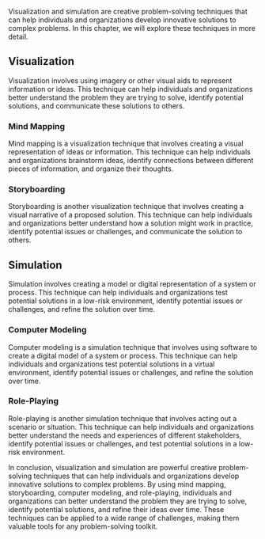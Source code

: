 
Visualization and simulation are creative problem-solving techniques that can help individuals and organizations develop innovative solutions to complex problems. In this chapter, we will explore these techniques in more detail.

Visualization
-------------

Visualization involves using imagery or other visual aids to represent information or ideas. This technique can help individuals and organizations better understand the problem they are trying to solve, identify potential solutions, and communicate these solutions to others.

### Mind Mapping

Mind mapping is a visualization technique that involves creating a visual representation of ideas or information. This technique can help individuals and organizations brainstorm ideas, identify connections between different pieces of information, and organize their thoughts.

### Storyboarding

Storyboarding is another visualization technique that involves creating a visual narrative of a proposed solution. This technique can help individuals and organizations better understand how a solution might work in practice, identify potential issues or challenges, and communicate the solution to others.

Simulation
----------

Simulation involves creating a model or digital representation of a system or process. This technique can help individuals and organizations test potential solutions in a low-risk environment, identify potential issues or challenges, and refine the solution over time.

### Computer Modeling

Computer modeling is a simulation technique that involves using software to create a digital model of a system or process. This technique can help individuals and organizations test potential solutions in a virtual environment, identify potential issues or challenges, and refine the solution over time.

### Role-Playing

Role-playing is another simulation technique that involves acting out a scenario or situation. This technique can help individuals and organizations better understand the needs and experiences of different stakeholders, identify potential issues or challenges, and test potential solutions in a low-risk environment.

In conclusion, visualization and simulation are powerful creative problem-solving techniques that can help individuals and organizations develop innovative solutions to complex problems. By using mind mapping, storyboarding, computer modeling, and role-playing, individuals and organizations can better understand the problem they are trying to solve, identify potential solutions, and refine their ideas over time. These techniques can be applied to a wide range of challenges, making them valuable tools for any problem-solving toolkit.
